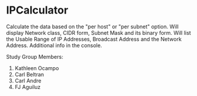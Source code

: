 # IPCalculator
Calculate the data based on the "per host" or "per subnet" option. Will display Network class, CIDR form, Subnet Mask and its binary form. Will list the Usable Range of IP Addresses, Broadcast Address and the Network Address.  Additional info in the console.


Study Group Members:
1. Kathleen Ocampo
2. Carl Beltran
3. Carl Andre
4. FJ Aguiluz  
